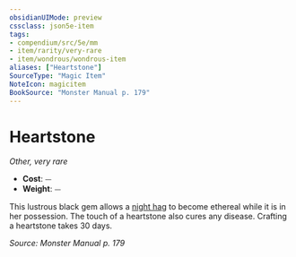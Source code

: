```yaml
---
obsidianUIMode: preview
cssclass: json5e-item
tags:
- compendium/src/5e/mm
- item/rarity/very-rare
- item/wondrous/wondrous-item
aliases: ["Heartstone"]
SourceType: "Magic Item"
NoteIcon: magicitem
BookSource: "Monster Manual p. 179"
---
```

# Heartstone
*Other, very rare*  

- **Cost**: ⏤
- **Weight**: ⏤

This lustrous black gem allows a [night hag](/2-Mechanics/CLI/bestiary/fiend/night-hag.md) to become ethereal while it is in her possession. The touch of a heartstone also cures any disease. Crafting a heartstone takes 30 days.

*Source: Monster Manual p. 179*